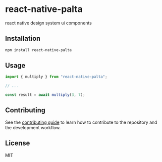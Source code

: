 # react-native-palta

react native design system ui components

## Installation

```sh
npm install react-native-palta
```

## Usage

```js
import { multiply } from "react-native-palta";

// ...

const result = await multiply(3, 7);
```

## Contributing

See the [contributing guide](CONTRIBUTING.md) to learn how to contribute to the repository and the development workflow.

## License

MIT
